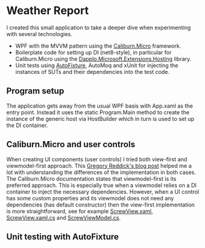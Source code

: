 # Weather Report
I created this small application to take a deeper dive when experimenting with several technologies.
- WPF with the MVVM pattern using the [Caliburn.Micro](https://github.com/Caliburn-Micro/Caliburn.Micro) framework.
- Boilerplate code for setting up DI (net8-style), in particular for Caliburn.Micro using the [Dapplo.Microsoft.Extensions.Hosting](https://github.com/dapplo/Dapplo.Microsoft.Extensions.Hosting#dapplomicrosoftextensionshostingcaliburnmicro) library.
- Unit tests using [AutoFixture](https://autofixture.github.io/docs/quick-start/), AutoMoq and xUnit for injecting the instances of SUTs and their dependencies into the test code.

## Program setup
The application gets away from the usual WPF basis with App.xaml as the entry point. Instead it uses the static Program.Main method to create the instance of the generic host via HostBuilder which in turn is used to set up the DI container.

## Caliburn.Micro and user controls
When creating UI components (user controls) I tried both view-first and viewmodel-first approach.
This [Gregory Reddick's blog post](https://blog.xoc.net/2018/06/using-usercontrols-with-caliburnmicro.html) helped me a lot with understanding the differences of the implementation in both cases.
The Caliburn.Micro documentation states that viewmodel-first is its preferred approach. This is especially true when a viewmodel relies on a DI container to inject the necessary dependencies.
However, when a UI control has some custom properties and its viewmodel does not need any dependencies (has default constructor) then the view-first implementation is more straightforward, see for example [ScrewView.xaml](WeatherReport.WinApp/Views/ScrewView.xaml), [ScrewView.xaml.cs](WeatherReport.WinApp/Views/ScrewView.xaml.cs) and [ScrewViewModel.cs](WeatherReport.WinApp/ViewModels/ScrewViewModel.cs).

## Unit testing with AutoFixture